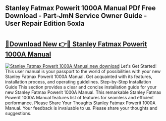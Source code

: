 ## Stanley Fatmax Powerit 1000A Manual PDf Free Download - Part-JmN Service Owner Guide - User Repair Edition 5oxIa

# <h2><a href="http://bc4249.oget.top/?id=Stanley+Fatmax+Powerit+1000A+Manual">🔗Download New 👉🔴 Stanley Fatmax Powerit 1000A Manual</a></h2>

[![Stanley Fatmax Powerit 1000A Manual new download](https://i.imgur.com/5g1atiW.png)](http://bc4249.oget.top/?id=Stanley+Fatmax+Powerit+1000A+Manual)
Let's Get Started! This user manual is your passport to the world of possibilities with your new Stanley Fatmax Powerit 1000A Manual. Get acquainted with its features, installation process, and operating guidelines. Step-by-Step Installation Guide This section provides a clear and concise installation guide for your new Stanley Fatmax Powerit 1000A Manual. This remarkable Stanley Fatmax Powerit 1000A Manual features list of features for seamless and efficient performance. Please Share Your Thoughts Stanley Fatmax Powerit 1000A Manual. Your feedback is invaluable to us. Please share your thoughts and suggestions.
